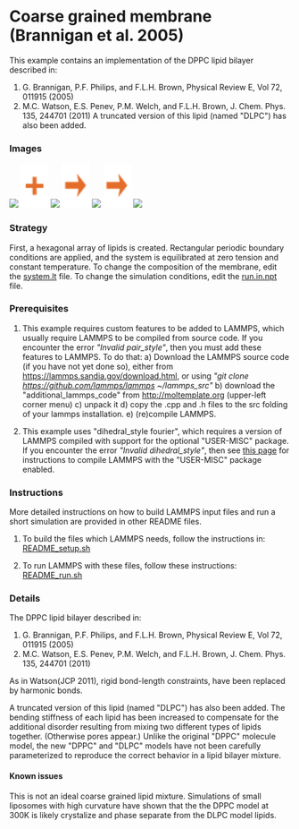 Coarse grained membrane (Brannigan et al. 2005)
==================
This example contains an implementation of the DPPC lipid bilayer described in:
1) G. Brannigan, P.F. Philips, and F.L.H. Brown, Physical Review E, Vol 72, 011915 (2005)
2) M.C. Watson, E.S. Penev, P.M. Welch, and F.L.H. Brown, J. Chem. Phys. 135, 244701 (2011)
A truncated version of this lipid (named "DLPC") has also been added.

### Images

<img src="images/DPPC.jpg" height=100> <img src="images/plus.svg" height=80> <img src="images/DLPC.jpg" height=82> <img src="images/rightarrow.svg" height=80> <img src="images/DPPC+DLPC_bilayer32x37_t=0ps_no_pbc_LR.jpg" width=190>  <img src="images/rightarrow.svg" height=80> <img src="images/DPPC+DLPC_bilayer32x37_t=500ps_LR.jpg" width=180>


### Strategy
First, a hexagonal array of lipids is created.  Rectangular periodic boundary conditions are applied, and the system is equilibrated at zero tension and constant temperature.  To change the composition of the membrane, edit the [system.lt](moltemplate_files/system.lt) file.  To change the simulation conditions, edit the [run.in.npt](run.in.npt) file.


### Prerequisites

1) This example requires custom features to be added to LAMMPS, which usually require LAMMPS to be compiled from source code.  If you encounter the error *"Invalid pair_style"*, then you must add these features to LAMMPS.  To do that:
a) Download the LAMMPS source code (if you have not yet done so), either from https://lammps.sandia.gov/download.html, or using *"git clone https://github.com/lammps/lammps ~/lammps_src"*
b) download the "additional_lammps_code" from http://moltemplate.org (upper-left corner menu)
c) unpack it
d) copy the .cpp and .h files to the src folding of your lammps installation.
e) (re)compile LAMMPS.

2) This example uses "dihedral_style fourier", which requires a version of LAMMPS compiled with support for the optional "USER-MISC" package.  If you encounter the error *"Invalid dihedral_style"*, then see [this page](https://lammps.sandia.gov/doc/Build_package.html) for instructions to compile LAMMPS with the "USER-MISC" package enabled.


### Instructions

More detailed instructions on how to build LAMMPS input files and run a short simulation are provided in other README files.

1) To build the files which LAMMPS needs, follow the instructions in:
[README_setup.sh](README_setup.sh)

2) To run LAMMPS with these files, follow these instructions:
[README_run.sh](README_run.sh)


### Details

The DPPC lipid bilayer described in:
1) G. Brannigan, P.F. Philips, and F.L.H. Brown, Physical Review E, Vol 72, 011915 (2005)
2) M.C. Watson, E.S. Penev, P.M. Welch, and F.L.H. Brown, J. Chem. Phys. 135, 244701 (2011)

As in Watson(JCP 2011), rigid bond-length constraints, have been replaced by harmonic bonds.

A truncated version of this lipid (named "DLPC") has also been added.  The bending stiffness of each lipid has been increased to compensate for the additional disorder resulting from mixing two different types of lipids together.  (Otherwise pores appear.) Unlike the original "DPPC" molecule model, the new "DPPC" and "DLPC" models have not been carefully parameterized to reproduce the correct behavior in a lipid bilayer mixture.


#### Known issues
This is not an ideal coarse grained lipid mixture.  Simulations of small liposomes with high curvature have shown that the the DPPC model at 300K is likely crystalize and phase separate from the DLPC model lipids.
